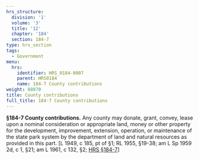 ```yaml
---
hrs_structure:
  division: '1'
  volume: '3'
  title: '12'
  chapter: '184'
  section: 184-7
type: hrs_section
tags:
  - Government
menu:
  hrs:
    identifier: HRS_0184-0007
    parent: HRS0184
    name: 184-7 County contributions
weight: 88070
title: County contributions
full_title: 184-7 County contributions
---
```

**§184-7 County contributions.** Any county may donate, grant, convey, lease upon a nominal consideration or appropriate land, money or other property for the development, improvement, extension, operation, or maintenance of the state park system by the department of land and natural resources as provided in this part. [L 1949, c 185, pt of §1; RL 1955, §19-38; am L Sp 1959 2d, c 1, §21; am L 1961, c 132, §2; [HRS §184-7](/title-12/chapter-184/section-184-7/)]